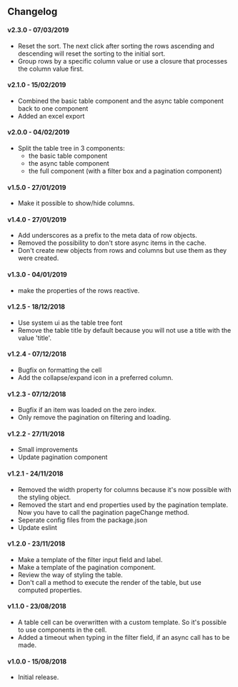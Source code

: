 ## Changelog

#### v2.3.0 - 07/03/2019

- Reset the sort. The next click after sorting the rows ascending and descending will reset the sorting to
the initial sort.
- Group rows by a specific column value or use a closure that processes the column value first.

#### v2.1.0 - 15/02/2019

- Combined the basic table component and the async table component back to one component
- Added an excel export

#### v2.0.0 - 04/02/2019

- Split the table tree in 3 components:
    - the basic table component
    - the async table component
    - the full component (with a filter box and a pagination component)

#### v1.5.0 - 27/01/2019

- Make it possible to show/hide columns.

#### v1.4.0 - 27/01/2019

- Add underscores as a prefix to the meta data of row objects.
- Removed the possibility to don't store async items in the cache.
- Don't create new objects from rows and columns but use them as they were created.


#### v1.3.0 - 04/01/2019

- make the properties of the rows reactive.

#### v1.2.5 - 18/12/2018

- Use system ui as the table tree font
- Remove the table title by default because you will not use a title with the value 'title'.

#### v1.2.4 - 07/12/2018

- Bugfix on formatting the cell
- Add the collapse/expand icon in a preferred column.

#### v1.2.3 - 07/12/2018

- Bugfix if an item was loaded on the zero index.
- Only remove the pagination on filtering and loading.

#### v1.2.2 - 27/11/2018

- Small improvements
- Update pagination component

#### v1.2.1 - 24/11/2018

- Removed the width property for columns because it's now possible with the styling object.
- Removed the start and end properties used by the pagination template. Now you have to call the pagination pageChange method.
- Seperate config files from the package.json
- Update eslint

#### v1.2.0 - 23/11/2018

- Make a template of the filter input field and label.
- Make a template of the pagination component.
- Review the way of styling the table.
- Don't call a method to execute the render of the table, but use computed properties.

#### v1.1.0 - 23/08/2018

- A table cell can be overwritten with a custom template. So it's possible to use components in the cell.
- Added a timeout when typing in the filter field, if an async call has to be made.

#### v1.0.0 - 15/08/2018

- Initial release.
